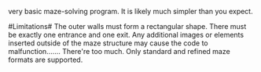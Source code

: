 very basic maze-solving program. It is likely much simpler than you expect.

#Limitations#
The outer walls must form a rectangular shape.
There must be exactly one entrance and one exit.
Any additional images or elements inserted outside of the maze structure may cause the code to malfunction.......
There're too much. Only standard and refined maze formats are supported.

